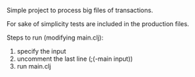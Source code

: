 Simple project to process big files of transactions.

For sake of simplicity tests are included in the production files.

Steps to run (modifying main.clj):
1. specify the input
2. uncomment the last line (;(-main input))
3. run main.clj
